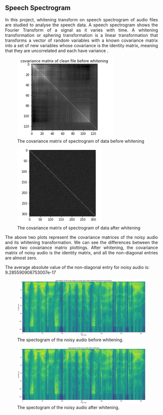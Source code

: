 
<h2>Speech Spectrogram </h2>

<p align="justify">
In this project, whitening transform on speech spectrogram of audio files are studied to analyse the speech data. A speech spectrogram shows the Fourier Transform of a signal as it varies with time. A whitening transformation or sphering transformation is a linear transformation that transforms a vector of random variables with a known covariance matrix into a set of new variables whose covariance is the identity matrix, meaning that they are uncorrelated and each have variance .

  
	
</p>
<p align="center">
	
<figure>
	<img src='covaraianne_before_whitening.png'>
    <figcaption>The covariance matrix of spectrogram of data before whitening </figcaption>
</figure>

<figure>
	<img src='covarince_after_whitening.png'>
    <figcaption>The covariance matrix of spectrogram of data after whitening
 </figcaption>
</figure>


<p align="justify">
The above two plots represent the covariance matrices of the noisy audio and its whitening transformation. We can see the differences between the above two covariance matrix plottings. After whitening, the covariance matrix of noisy audio is the identity matrix, and all the non-diagonal entries are almost zero.

The average absolute value of the non-diagonal entry for noisy audio is: 9.285590908753007e-17

</p>
	
<figure>
<img src='spactogram_of_noisy_audio.png'>
<figcaption>The spectogram of the noisy audio before whitening.
</figure>

<figure>
<img src='Spectorgram_of_noisy_audio_after_whiening.png'>
<figcaption>The spectogram of the noisy audio after whitening.
</figure>

	
	

</p>
